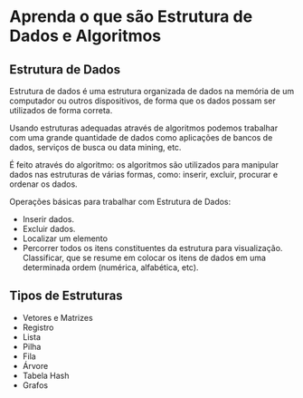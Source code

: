 # Aprenda o que são Estrutura de Dados e Algoritmos

## Estrutura de Dados

Estrutura de dados é uma estrutura organizada de dados na memória de um computador ou outros dispositivos, de forma que os dados possam ser utilizados de forma correta.

Usando estruturas adequadas através de algoritmos podemos trabalhar com uma grande quantidade de dados como aplicações de bancos de dados, serviços de busca ou data mining, etc.

É feito através do algoritmo: os algoritmos são utilizados para manipular dados nas estruturas de várias formas, como: inserir, excluir, procurar e ordenar os dados.

Operações básicas para trabalhar com Estrutura de Dados:

- Inserir dados.
- Excluir dados.
- Localizar um elemento
- Percorrer todos os itens constituentes da estrutura para visualização.
  Classificar, que se resume em colocar os itens de dados em uma determinada ordem (numérica, alfabética, etc).

## Tipos de Estruturas

* Vetores e Matrizes
* Registro
* Lista
* Pilha
* Fila
* Árvore
* Tabela Hash
* Grafos